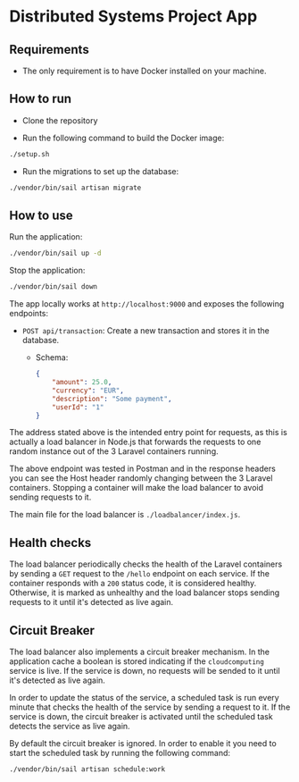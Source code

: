 # Distributed Systems Project App

## Requirements

- The only requirement is to have Docker installed on your machine.

## How to run

- Clone the repository

- Run the following command to build the Docker image:

```bash
./setup.sh
```

- Run the migrations to set up the database:

```bash
./vendor/bin/sail artisan migrate
```

## How to use

Run the application:

```bash
./vendor/bin/sail up -d
```

Stop the application:

```bash
./vendor/bin/sail down
```

The app locally works at `http://localhost:9000` and exposes the following endpoints:

- `POST api/transaction`: Create a new transaction and stores it in the database.
  - Schema:

    ```json
    {
        "amount": 25.0,
        "currency": "EUR",
        "description": "Some payment",
        "userId": "1"
    }
    ```

The address stated above is the intended entry point for requests, as this is actually a load balancer in Node.js that forwards the requests to one random instance out of the 3 Laravel containers running.

The above endpoint was tested in Postman and in the response headers you can see the Host header randomly changing between the 3 Laravel containers. Stopping a container will make the load balancer to avoid sending requests to it.

The main file for the load balancer is `./loadbalancer/index.js`.

## Health checks

The load balancer periodically checks the health of the Laravel containers by sending a `GET` request to the `/hello` endpoint on each service. If the container responds with a `200` status code, it is considered healthy. Otherwise, it is marked as unhealthy and the load balancer stops sending requests to it until it's detected as live again.

## Circuit Breaker

The load balancer also implements a circuit breaker mechanism. In the application cache a boolean is stored indicating if the `cloudcomputing` service is live. If the service is down, no requests will be sended to it until it's detected as live again.

In order to update the status of the service, a scheduled task is run every minute that checks the health of the service by sending a request to it. If the service is down, the circuit breaker is activated until the scheduled task detects the service as live again.

By default the circuit breaker is ignored. In order to enable it you need to start the scheduled task by running the following command:

```bash
./vendor/bin/sail artisan schedule:work
```
